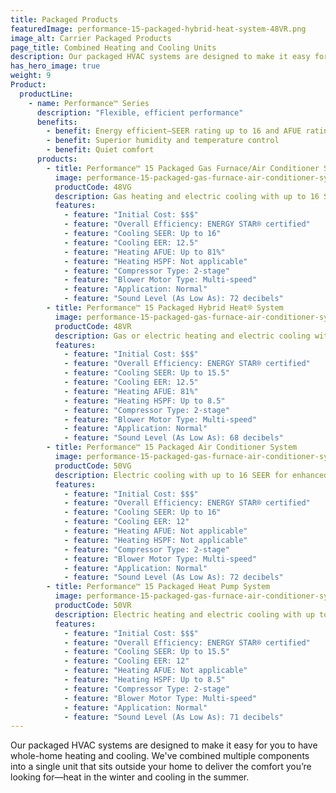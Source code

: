 ```yaml
---
title: Packaged Products
featuredImage: performance-15-packaged-hybrid-heat-system-48VR.png
image_alt: Carrier Packaged Products
page_title: Combined Heating and Cooling Units
description: Our packaged HVAC systems are designed to make it easy for you to have whole-home heating and cooling. Find yours.
has_hero_image: true
weight: 9
Product:
  productLine:
    - name: Performance™ Series
      description: "Flexible, efficient performance"
      benefits:
        - benefit: Energy efficient—SEER rating up to 16 and AFUE rating up to 81 percent
        - benefit: Superior humidity and temperature control
        - benefit: Quiet comfort
      products:
        - title: Performance™ 15 Packaged Gas Furnace/Air Conditioner System
          image: performance-15-packaged-gas-furnace-air-conditioner-system-48VG.png
          productCode: 48VG
          description: Gas heating and electric cooling with up to 16 SEER for enhanced energy savings with enhanced comfort features.
          features:
            - feature: "Initial Cost: $$$"
            - feature: "Overall Efficiency: ENERGY STAR® certified"
            - feature: "Cooling SEER: Up to 16"
            - feature: "Cooling EER: 12.5"
            - feature: "Heating AFUE: Up to 81%"
            - feature: "Heating HSPF: Not applicable"
            - feature: "Compressor Type: 2-stage"
            - feature: "Blower Motor Type: Multi-speed"
            - feature: "Application: Normal"
            - feature: "Sound Level (As Low As): 72 decibels"
        - title: Performance™ 15 Packaged Hybrid Heat® System
          image: performance-15-packaged-gas-furnace-air-conditioner-system-48VG.png
          productCode: 48VR
          description: Gas or electric heating and electric cooling with up to 15.5 SEER for enhanced energy savings with enhanced comfort features.
          features:
            - feature: "Initial Cost: $$$"
            - feature: "Overall Efficiency: ENERGY STAR® certified"
            - feature: "Cooling SEER: Up to 15.5"
            - feature: "Cooling EER: 12.5"
            - feature: "Heating AFUE: 81%"
            - feature: "Heating HSPF: Up to 8.5"
            - feature: "Compressor Type: 2-stage"
            - feature: "Blower Motor Type: Multi-speed"
            - feature: "Application: Normal"
            - feature: "Sound Level (As Low As): 68 decibels"
        - title: Performance™ 15 Packaged Air Conditioner System
          image: performance-15-packaged-gas-furnace-air-conditioner-system-48VG.png
          productCode: 50VG
          description: Electric cooling with up to 16 SEER for enhanced energy savings with enhanced comfort features.
          features:
            - feature: "Initial Cost: $$$"
            - feature: "Overall Efficiency: ENERGY STAR® certified"
            - feature: "Cooling SEER: Up to 16"
            - feature: "Cooling EER: 12"
            - feature: "Heating AFUE: Not applicable"
            - feature: "Heating HSPF: Not applicable"
            - feature: "Compressor Type: 2-stage"
            - feature: "Blower Motor Type: Multi-speed"
            - feature: "Application: Normal"
            - feature: "Sound Level (As Low As): 72 decibels"
        - title: Performance™ 15 Packaged Heat Pump System
          image: performance-15-packaged-gas-furnace-air-conditioner-system-48VG.png
          productCode: 50VR
          description: Electric heating and electric cooling with up to 15.5 SEER for enhanced energy savings with enhanced comfort features.
          features:
            - feature: "Initial Cost: $$$"
            - feature: "Overall Efficiency: ENERGY STAR® certified"
            - feature: "Cooling SEER: Up to 15.5"
            - feature: "Cooling EER: 12"
            - feature: "Heating AFUE: Not applicable"
            - feature: "Heating HSPF: Up to 8.5"
            - feature: "Compressor Type: 2-stage"
            - feature: "Blower Motor Type: Multi-speed"
            - feature: "Application: Normal"
            - feature: "Sound Level (As Low As): 71 decibels"
---
```


Our packaged HVAC systems are designed to make it easy for you to have whole-home heating and cooling. We've combined multiple components into a single unit that sits outside your home to deliver the comfort you’re looking for—heat in the winter and cooling in the summer.
